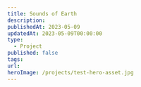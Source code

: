 ```yaml
---
title: Sounds of Earth
description: 
publishedAt: 2023-05-09
updatedAt: 2023-05-09T00:00:00
type:
  - Project
published: false
tags: 
url: 
heroImage: /projects/test-hero-asset.jpg
---
```

